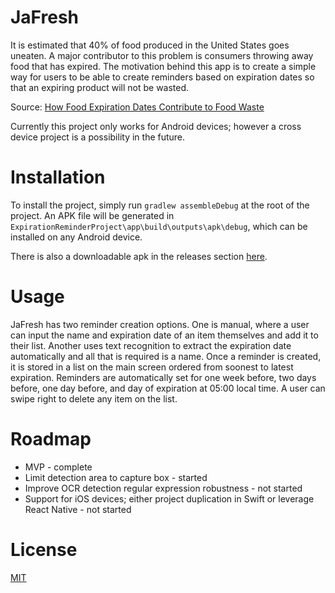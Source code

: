 # JaFresh

It is estimated that 40% of food produced in the United States goes uneaten. A major contributor to this problem
is consumers throwing away food that has expired. The motivation behind this app is to create a simple way for
users to be able to create reminders based on expiration dates so that an expiring product will not be wasted.

Source: [How Food Expiration Dates Contribute to Food Waste](https://www.foodindustry.com/articles/how-food-expiration-dates-contribute-food-waste/)

Currently this project only works for Android devices; however a cross device project is a possibility in the future.

# Installation

To install the project, simply run `gradlew assembleDebug` at the root of the project. An APK file will be generated
in `ExpirationReminderProject\app\build\outputs\apk\debug`, which can be installed on any Android device.

There is also a downloadable apk in the releases section [here](https://github.com/kastolars/jafresh/releases).

# Usage

JaFresh has two reminder creation options. One is manual, where a user can input the name and expiration date
of an item themselves and add it to their list. Another uses text recognition to extract the expiration date
automatically and all that is required is a name. Once a reminder is created, it is stored in a list on the main
screen ordered from soonest to latest expiration. Reminders are automatically set for one week before, two days before,
one day before, and day of expiration at 05:00 local time. A user can swipe right to delete any item on the list.

# Roadmap

- MVP - complete
- Limit detection area to capture box - started
- Improve OCR detection regular expression robustness - not started
- Support for iOS devices; either project duplication in Swift or leverage React Native - not started

# License

[MIT](https://choosealicense.com/licenses/mit/)
